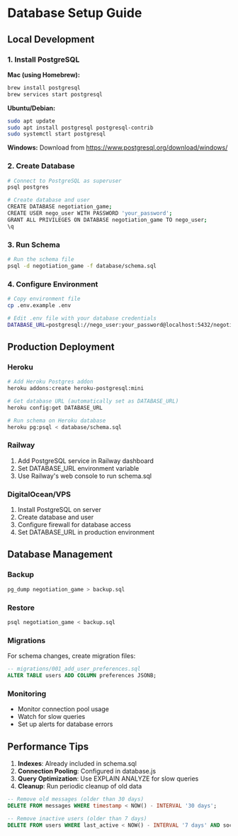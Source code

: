 # Database Setup Guide

## Local Development

### 1. Install PostgreSQL

**Mac (using Homebrew):**
```bash
brew install postgresql
brew services start postgresql
```

**Ubuntu/Debian:**
```bash
sudo apt update
sudo apt install postgresql postgresql-contrib
sudo systemctl start postgresql
```

**Windows:**
Download from https://www.postgresql.org/download/windows/

### 2. Create Database

```bash
# Connect to PostgreSQL as superuser
psql postgres

# Create database and user
CREATE DATABASE negotiation_game;
CREATE USER nego_user WITH PASSWORD 'your_password';
GRANT ALL PRIVILEGES ON DATABASE negotiation_game TO nego_user;
\q
```

### 3. Run Schema

```bash
# Run the schema file
psql -d negotiation_game -f database/schema.sql
```

### 4. Configure Environment

```bash
# Copy environment file
cp .env.example .env

# Edit .env file with your database credentials
DATABASE_URL=postgresql://nego_user:your_password@localhost:5432/negotiation_game
```

## Production Deployment

### Heroku
```bash
# Add Heroku Postgres addon
heroku addons:create heroku-postgresql:mini

# Get database URL (automatically set as DATABASE_URL)
heroku config:get DATABASE_URL

# Run schema on Heroku database
heroku pg:psql < database/schema.sql
```

### Railway
1. Add PostgreSQL service in Railway dashboard
2. Set DATABASE_URL environment variable
3. Use Railway's web console to run schema.sql

### DigitalOcean/VPS
1. Install PostgreSQL on server
2. Create database and user
3. Configure firewall for database access
4. Set DATABASE_URL in production environment

## Database Management

### Backup
```bash
pg_dump negotiation_game > backup.sql
```

### Restore
```bash
psql negotiation_game < backup.sql
```

### Migrations
For schema changes, create migration files:

```sql
-- migrations/001_add_user_preferences.sql
ALTER TABLE users ADD COLUMN preferences JSONB;
```

### Monitoring
- Monitor connection pool usage
- Watch for slow queries
- Set up alerts for database errors

## Performance Tips

1. **Indexes**: Already included in schema.sql
2. **Connection Pooling**: Configured in database.js
3. **Query Optimization**: Use EXPLAIN ANALYZE for slow queries
4. **Cleanup**: Run periodic cleanup of old data

```sql
-- Remove old messages (older than 30 days)
DELETE FROM messages WHERE timestamp < NOW() - INTERVAL '30 days';

-- Remove inactive users (older than 7 days)
DELETE FROM users WHERE last_active < NOW() - INTERVAL '7 days' AND socket_id IS NULL;
```
